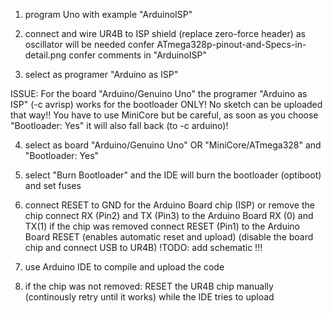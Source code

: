 
1. program Uno with example "ArduinoISP"

2. connect and wire UR4B to ISP shield (replace zero-force header) as oscillator will be needed
   confer ATmega328p-pinout-and-Specs-in-detail.png
   confer comments in "ArduinoISP"

3. select as programer "Arduino as ISP"

ISSUE: For the board "Arduino/Genuino Uno" the programer "Arduino as ISP" (-c avrisp) works for the bootloader ONLY! No sketch can be
uploaded that way!! You have to use MiniCore but be careful, as soon as you choose "Bootloader: Yes" it will also fall back (to -c arduino)!

4. select as board "Arduino/Genuino Uno" OR "MiniCore/ATmega328" and "Bootloader: Yes"

5. select "Burn Bootloader" and the IDE will burn the bootloader (optiboot) and set fuses

6. connect RESET to GND for the Arduino Board chip (ISP) or remove the chip
   connect RX (Pin2) and TX (Pin3) to the Arduino Board RX (0) and TX(1)
   if the chip was removed connect RESET (Pin1) to the Arduino Board RESET (enables automatic reset and upload)
   (disable the board chip and connect USB to UR4B)
!TODO: add schematic !!!

7. use Arduino IDE to compile and upload the code

8. if the chip was not removed: RESET the UR4B chip manually (continously retry until it works) while the IDE tries to upload
